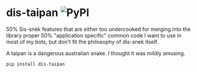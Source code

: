 # dis-taipan  ![PyPI](https://img.shields.io/pypi/v/dis-taipan)

50% Sis-snek features that are either too undercooked for merging into the library proper
50%  "application specific" common code I want to use in most of my bots, but don't fit the philosophy of dis-snek itself.

A taipan is a dangerous australian snake.  I thought it was mildly amusing.

```
pip install dis-taipan
```
